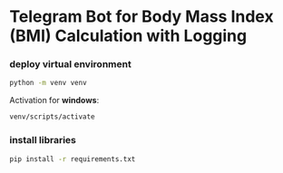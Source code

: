 # Telegram Bot for Body Mass Index (BMI) Calculation with Logging

### deploy virtual environment

```bash
python -m venv venv
```

Activation for **windows**:

```bash
venv/scripts/activate
```

### install libraries

```bash
pip install -r requirements.txt
```
